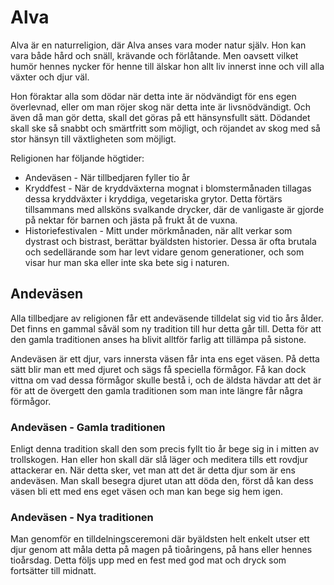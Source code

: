 Alva
====
Alva är en naturreligion, där Alva anses vara moder natur själv. Hon
kan vara både hård och snäll, krävande och förlåtande. Men oavsett
vilket humör hennes nycker för henne till älskar hon allt liv innerst
inne och vill alla växter och djur väl.

Hon föraktar alla som dödar när detta inte är nödvändigt för ens egen
överlevnad, eller om man röjer skog när detta inte är
livsnödvändigt. Och även då man gör detta, skall det göras på ett
hänsynsfullt sätt. Dödandet skall ske så snabbt och smärtfritt som
möjligt, och röjandet av skog med så stor hänsyn till växtligheten som
möjligt.

Religionen har följande högtider:
* Andeväsen - När tillbedjaren fyller tio år
* Kryddfest - När de kryddväxterna mognat i blomstermånaden tillagas
  dessa kryddväxter i kryddiga, vegetariska grytor. Detta förtärs
  tillsammans med allsköns svalkande drycker, där de vanligaste är
  gjorde på nektar för barnen och jästa på frukt åt de vuxna.
* Historiefestivalen - Mitt under mörkmånaden, när allt verkar som
  dystrast och bistrast, berättar byäldsten historier. Dessa är ofta
  brutala och sedellärande som har levt vidare genom generationer, och
  som visar hur man ska eller inte ska bete sig i naturen.

Andeväsen
---------
Alla tillbedjare av religionen får ett andeväsende tilldelat sig vid
tio års ålder. Det finns en gammal såväl som ny tradition till hur
detta går till. Detta för att den gamla traditionen anses ha blivit
alltför farlig att tillämpa på sistone.

Andeväsen är ett djur, vars innersta väsen får inta ens eget väsen. På
detta sätt blir man ett med djuret och sägs få speciella förmågor. Få
kan dock vittna om vad dessa förmågor skulle bestå i, och de äldsta
hävdar att det är för att de övergett den gamla traditionen som man
inte längre får några förmågor.

### Andeväsen - Gamla traditionen

Enligt denna tradition skall den som precis fyllt tio år bege sig in i
mitten av trollskogen. Han eller hon skall där slå läger och
meditera tills ett rovdjur attackerar en. När detta sker, vet man att
det är detta djur som är ens andeväsen. Man skall besegra djuret utan
att döda den, först då kan dess väsen bli ett med ens eget väsen och
man kan bege sig hem igen.

### Andeväsen - Nya traditionen

Man genomför en tilldelningsceremoni där byäldsten helt enkelt utser
ett djur genom att måla detta på magen på tioåringens, på hans eller
hennes tioårsdag. Detta följs upp med en fest med god mat och dryck
som fortsätter till midnatt.

